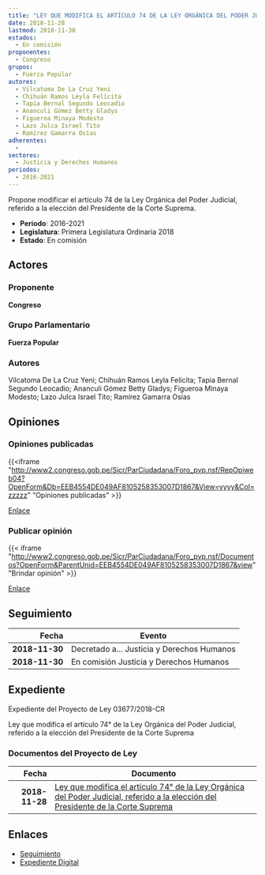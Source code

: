 ```yaml
---
title: "LEY QUE MODIFICA EL ARTÍCULO 74 DE LA LEY ORGÁNICA DEL PODER JUDICIAL, REFERIDO A LA ELECCIÓN DEL PRESIDENTE DE LA CORTE SUPREMA"
date: 2018-11-28
lastmod: 2018-11-30
estados: 
  - En comisión
proponentes: 
  - Congreso
grupos: 
  - Fuerza Popular
autores: 
  - Vilcatoma De La Cruz Yeni
  - Chihuán Ramos Leyla Felícita
  - Tapia Bernal Segundo Leocadio
  - Ananculi Gómez Betty Gladys
  - Figueroa Minaya Modesto
  - Lazo Julca Israel Tito
  - Ramírez Gamarra Osías
adherentes: 
  - 
sectores: 
  - Justicia y Derechos Humanos
periodos: 
  - 2016-2021
---
```


Propone modificar el artículo 74 de la Ley Orgánica del Poder Judicial, referido a la elección del Presidente de la Corte Suprema.

- **Periodo**: 2016-2021
- **Legislatura**: Primera Legislatura Ordinaria 2018
- **Estado**: En comisión

## Actores

### Proponente

**Congreso**

### Grupo Parlamentario

**Fuerza Popular**

### Autores

Vilcatoma De La Cruz Yeni; Chihuán Ramos Leyla Felícita; Tapia Bernal Segundo Leocadio; Ananculi Gómez Betty Gladys; Figueroa Minaya Modesto; Lazo Julca Israel Tito; Ramírez Gamarra Osías


## Opiniones

### Opiniones publicadas

{{<iframe "http://www2.congreso.gob.pe/Sicr/ParCiudadana/Foro_pvp.nsf/RepOpiweb04?OpenForm&Db=EEB4554DE049AF8105258353007D1867&View=yyyy&Col=zzzzz" "Opiniones publicadas" >}}

[Enlace](http://www2.congreso.gob.pe/Sicr/ParCiudadana/Foro_pvp.nsf/RepOpiweb04?OpenForm&Db=EEB4554DE049AF8105258353007D1867&View=yyyy&Col=zzzzz)
### Publicar opinión

{{< iframe "http://www2.congreso.gob.pe/Sicr/ParCiudadana/Foro_pvp.nsf/Documentos?OpenForm&ParentUnid=EEB4554DE049AF8105258353007D1867&view" "Brindar opinión" >}}

[Enlace](http://www2.congreso.gob.pe/Sicr/ParCiudadana/Foro_pvp.nsf/Documentos?OpenForm&ParentUnid=EEB4554DE049AF8105258353007D1867&view)

## Seguimiento

| Fecha | Evento |
|------:|--------|
| **2018-11-30** | Decretado a... Justicia y Derechos Humanos|
| **2018-11-30** | En comisión Justicia y Derechos Humanos|


## Expediente

Expediente del Proyecto de Ley 03677/2018-CR

Ley que modifica el artículo 74° de la Ley Orgánica del Poder Judicial, referido a la elección del Presidente de la Corte Suprema


### Documentos del Proyecto de Ley

| Fecha | Documento |
|------:|--------|
| **2018-11-28** | [Ley que modifica el artículo 74° de la Ley Orgánica del Poder Judicial, referido a la elección del Presidente de la Corte Suprema](http://www.leyes.congreso.gob.pe/Documentos/2016_2021/Proyectos_de_Ley_y_de_Resoluciones_Legislativas/PL0367720181128.PDF) |

## Enlaces 

- [Seguimiento](http://www2.congreso.gob.pe/Sicr/TraDocEstProc/CLProLey2016.nsf/f7fff46988ca05b1052578e100829cc7/202811d5dd6a26af05258353007566b4?OpenDocument)
- [Expediente Digital](http://www2.congreso.gob.pe/Sicr/TraDocEstProc/CLProLey2016.nsf/f7fff46988ca05b1052578e100829cc7/202811d5dd6a26af05258353007566b4?OpenDocument&Click=05257FB7005EB655.eb71d0cf91d8294e05256cdf006b5706/$Body/0.1C6C)
